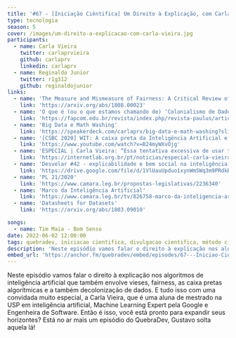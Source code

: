 ```yaml
---
title: '#67 - [Iniciação Ciêntifica] Um Direito à Explicação, com Carla Vieira'
type: tecnologia
season: 5
cover: /images/um-direito-a-explicacao-com-carla-vieira.jpg
participants:
  - name: Carla Vieira 
    twitter: carlaprvieira 
    github: carlaprv 
    linkedin: carlaprv
  - name: Reginaldo Junior
    twitter: r1g312
    github: reginaldojunior
links:
  - name: 'The Measure and Mismeasure of Fairness: A Critical Review of Fair Machine Learning'
    link: 'https://arxiv.org/abs/1808.00023'
  - name: 'O que é (ou o que estamos chamando de) ‘Colonialismo de Dados’?'
    link: 'https://fapcom.edu.br/revista/index.php/revista-paulus/article/view/458'
  - name: 'Big Data e Math Washing'
    link: 'https://speakerdeck.com/carlaprv/big-data-e-math-washing?slide=62'
  - name: '[CSBC 2020] WIT: A caixa preta da Inteligência Artificial e como ela prejudica minorias'
    link: 'https://www.youtube.com/watch?v=B24myWXvOjg'
  - name: 'ESPECIAL | Carla Vieira: “Essa tentativa excessiva de usar tecnologia pra tudo está trazendo muitos problemas”'
    link: 'https://internetlab.org.br/pt/noticias/especial-carla-vieira-essa-tentativa-excessiva-de-usar-tecnologia-pra-tudo-esta-trazendo-muitos-problemas/'
  - name: 'Desvelar #42 - explicabilidade e bem social na inteligência artificial'
    link: 'https://drive.google.com/file/d/1VlUauUpduo1xynWmSWq3m9PRdkBnGDs7/view'
  - name: 'PL 21/2020'
    link: 'https://www.camara.leg.br/propostas-legislativas/2236340'
  - name: 'Marco da Inteligência Artificial'
    link: 'https://www.camara.leg.br/tv/826758-marco-da-inteligencia-artificial/'
  - name: 'Datasheets for Datasets'
    link: 'https://arxiv.org/abs/1803.09010'

songs:
  - name: Tim Maia - Bom Senso
date: 2022-06-02 12:00:00
tags: quebradev, iniciacao cientifica, divulgacao cientifica, método cientifico, algoritmos, inteligencia artificial 
description: 'Neste episódio vamos falar o direito à explicação nos algoritmos de inteligência artificial que também envolve vieses, fairness, as caixa pretas algorítmicas e a também decolonização de dados. E tudo isso com uma convidada muito especial, a Carla Vieira...'
embed_url: 'https://anchor.fm/quebradev/embed/episodes/67---Iniciao-Cintfica-Um-Direito--Explicao--com-Carla-Vieira-e1jdn7g'
---
```


Neste episódio vamos falar o direito à explicação nos algoritmos de inteligência artificial que também envolve vieses, fairness, as caixa pretas algorítmicas e a também decolonização de dados.  E tudo isso com uma convidada muito especial, a Carla Vieira, que é uma aluna de mestrado na USP em inteligência artificial, Machine Learning Expert pela Google e Engenheira de Software. Então é isso, você está pronto para expandir seus horizontes? Está no ar mais um episódio do QuebraDev, Gustavo solta aquela lá!

